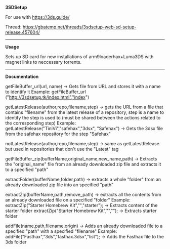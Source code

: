 **3SDSetup**

For use with https://3ds.guide/

Thread: https://gbatemp.net/threads/3sdsetup-web-sd-setup-release.457604/



-----------------------------------------------------------------------------------------------------------------------------------------------------------
**Usage**

Sets up SD card for new installations of arm9loaderhax+Luma3DS with magnet links to neccessary torrents.

-----------------------------------------------------------------------------------------------------------------------------------------------------------
**Documentation**

getFileBuffer_url(url, name) -> Gets file from URL and stores it with a name to identify it
Example: getFileBuffer_url ("http://3sdsetup.tk/index.html","index")


getLatestRelease(author,repo,filename,step) -> gets the URL from a file that contains "filename" from the latest release of a repository, step is a name to                                                identify the step is used to (must be shared between the actions related to the corresponding step)
Example: getLatestRelease("TiniVi","safehax","3dsx", "Safehax") -> Gets the 3dsx file from the safehax repository for the step "Safehax"


notLatestRelease(author,repo,filename,step) -> same as getLatestRelease but used in repositories that don't use the "Latest" tag


getFileBuffer_zip(bufferName,original_name,new_name,path) -> Extracts the "original_name" file from an already downloaded zip file and extracts it to a                                                                specified "path"


extractFolder(bufferName,folder,path) -> extracts a whole "folder" from an already downloaded zip file into an specified "path"


extractZip(bufferName,path,remove_path) -> extracts all the contents from an already downloaded file on a specified "folder"
Example: extractZip("Starter Homebrew Kit","","starter"); -> Extracts content of the starter folder
         extractZip("Starter Homebrew Kit","",""); -> Extracts starter folder
         
         
 addFile(name,path,filename,origin) -> Adds an already downloaded file to a specified "path" with a specified "filename"
 Example: addFile("Fasthax","3ds","fasthax.3dsx","list"); -> Adds the Fasthax file to the 3ds folder
